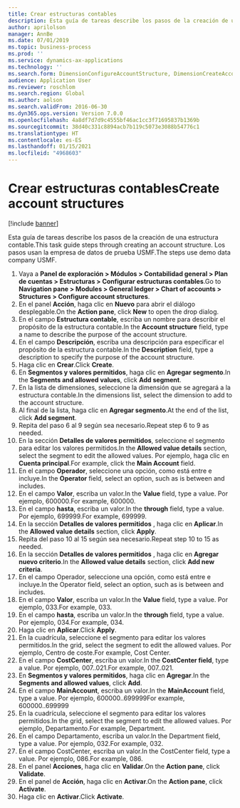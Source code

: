 ```yaml
---
title: Crear estructuras contables
description: Esta guía de tareas describe los pasos de la creación de una estructura contable.
author: aprilolson
manager: AnnBe
ms.date: 07/01/2019
ms.topic: business-process
ms.prod: ''
ms.service: dynamics-ax-applications
ms.technology: ''
ms.search.form: DimensionConfigureAccountStructure, DimensionCreateAccountStructure, DimensionHierarchyAddLevel, DimensionHierarchyConstraintActivate
audience: Application User
ms.reviewer: roschlom
ms.search.region: Global
ms.author: aolson
ms.search.validFrom: 2016-06-30
ms.dyn365.ops.version: Version 7.0.0
ms.openlocfilehash: 4a8df7d7d9c4555bf46ac1cc3f71695837b1369b
ms.sourcegitcommit: 38d40c331c8894acb7b119c5073e3088b54776c1
ms.translationtype: HT
ms.contentlocale: es-ES
ms.lasthandoff: 01/15/2021
ms.locfileid: "4968603"
---
```

# <a name="create-account-structures"></a><span data-ttu-id="9c0c2-103">Crear estructuras contables</span><span class="sxs-lookup"><span data-stu-id="9c0c2-103">Create account structures</span></span>

[!include [banner](../../includes/banner.md)]

<span data-ttu-id="9c0c2-104">Esta guía de tareas describe los pasos de la creación de una estructura contable.</span><span class="sxs-lookup"><span data-stu-id="9c0c2-104">This task guide steps through creating an account structure.</span></span> <span data-ttu-id="9c0c2-105">Los pasos usan la empresa de datos de prueba USMF.</span><span class="sxs-lookup"><span data-stu-id="9c0c2-105">The steps use demo data company USMF.</span></span>

1. <span data-ttu-id="9c0c2-106">Vaya a **Panel de exploración > Módulos > Contabilidad general > Plan de cuentas > Estructuras > Configurar estructuras contables**.</span><span class="sxs-lookup"><span data-stu-id="9c0c2-106">Go to **Navigation pane > Modules > General ledger > Chart of accounts > Structures > Configure account structures**.</span></span>
2. <span data-ttu-id="9c0c2-107">En el panel **Acción**, haga clic en **Nuevo** para abrir el diálogo desplegable.</span><span class="sxs-lookup"><span data-stu-id="9c0c2-107">On the **Action pane**, click **New** to open the drop dialog.</span></span>
3. <span data-ttu-id="9c0c2-108">En el campo **Estructura contable**, escriba un nombre para describir el propósito de la estructura contable.</span><span class="sxs-lookup"><span data-stu-id="9c0c2-108">In the **Account structure** field, type a name to describe the purpose of the account structure.</span></span>
4. <span data-ttu-id="9c0c2-109">En el campo **Descripción**, escriba una descripción para especificar el propósito de la estructura contable.</span><span class="sxs-lookup"><span data-stu-id="9c0c2-109">In the **Description** field, type a description to specify the purpose of the account structure.</span></span>
5. <span data-ttu-id="9c0c2-110">Haga clic en **Crear**.</span><span class="sxs-lookup"><span data-stu-id="9c0c2-110">Click **Create**.</span></span>
6. <span data-ttu-id="9c0c2-111">En **Segmentos y valores permitidos**, haga clic en **Agregar segmento**.</span><span class="sxs-lookup"><span data-stu-id="9c0c2-111">In the **Segments and allowed values**, click **Add segment**.</span></span>
7. <span data-ttu-id="9c0c2-112">En la lista de dimensiones, seleccione la dimensión que se agregará a la estructura contable.</span><span class="sxs-lookup"><span data-stu-id="9c0c2-112">In the dimensions list, select the dimension to add to the account structure.</span></span>
8. <span data-ttu-id="9c0c2-113">Al final de la lista, haga clic en **Agregar segmento**.</span><span class="sxs-lookup"><span data-stu-id="9c0c2-113">At the end of the list, click **Add segment**.</span></span>
9. <span data-ttu-id="9c0c2-114">Repita del paso 6 al 9 según sea necesario.</span><span class="sxs-lookup"><span data-stu-id="9c0c2-114">Repeat step 6 to 9 as needed.</span></span>
10. <span data-ttu-id="9c0c2-115">En la sección **Detalles de valores permitidos**, seleccione el segmento para editar los valores permitidos.</span><span class="sxs-lookup"><span data-stu-id="9c0c2-115">In the **Allowed value details** section, select the segment to edit the allowed values.</span></span>
    <span data-ttu-id="9c0c2-116">Por ejemplo, haga clic en **Cuenta principal**.</span><span class="sxs-lookup"><span data-stu-id="9c0c2-116">For example, click the **Main Account** field.</span></span>  
11. <span data-ttu-id="9c0c2-117">En el campo **Operador**, seleccione una opción, como está entre e incluye.</span><span class="sxs-lookup"><span data-stu-id="9c0c2-117">In the **Operator** field, select an option, such as is between and includes.</span></span>
12. <span data-ttu-id="9c0c2-118">En el campo **Valor**, escriba un valor.</span><span class="sxs-lookup"><span data-stu-id="9c0c2-118">In the **Value** field, type a value.</span></span> <span data-ttu-id="9c0c2-119">Por ejemplo, 600000.</span><span class="sxs-lookup"><span data-stu-id="9c0c2-119">For example, 600000.</span></span>  
13. <span data-ttu-id="9c0c2-120">En el campo **hasta**, escriba un valor.</span><span class="sxs-lookup"><span data-stu-id="9c0c2-120">In the **through** field, type a value.</span></span> <span data-ttu-id="9c0c2-121">Por ejemplo, 699999.</span><span class="sxs-lookup"><span data-stu-id="9c0c2-121">For example, 699999.</span></span>  
14. <span data-ttu-id="9c0c2-122">En la sección **Detalles de valores permitidos** , haga clic en **Aplicar**.</span><span class="sxs-lookup"><span data-stu-id="9c0c2-122">In the **Allowed value details** section, click **Apply**.</span></span>
15. <span data-ttu-id="9c0c2-123">Repita del paso 10 al 15 según sea necesario.</span><span class="sxs-lookup"><span data-stu-id="9c0c2-123">Repeat step 10 to 15 as needed.</span></span>  
16. <span data-ttu-id="9c0c2-124">En la sección **Detalles de valores permitidos** , haga clic en **Agregar nuevo criterio**.</span><span class="sxs-lookup"><span data-stu-id="9c0c2-124">In the **Allowed value details** section, click **Add new criteria**.</span></span>
17. <span data-ttu-id="9c0c2-125">En el campo Operador, seleccione una opción, como está entre e incluye.</span><span class="sxs-lookup"><span data-stu-id="9c0c2-125">In the Operator field, select an option, such as is between and includes.</span></span>
18. <span data-ttu-id="9c0c2-126">En el campo **Valor**, escriba un valor.</span><span class="sxs-lookup"><span data-stu-id="9c0c2-126">In the **Value** field, type a value.</span></span> <span data-ttu-id="9c0c2-127">Por ejemplo, 033.</span><span class="sxs-lookup"><span data-stu-id="9c0c2-127">For example, 033.</span></span>  
19. <span data-ttu-id="9c0c2-128">En el campo **hasta**, escriba un valor.</span><span class="sxs-lookup"><span data-stu-id="9c0c2-128">In the **through** field, type a value.</span></span> <span data-ttu-id="9c0c2-129">Por ejemplo, 034.</span><span class="sxs-lookup"><span data-stu-id="9c0c2-129">For example, 034.</span></span>  
20. <span data-ttu-id="9c0c2-130">Haga clic en **Aplicar**.</span><span class="sxs-lookup"><span data-stu-id="9c0c2-130">Click **Apply**.</span></span>
21. <span data-ttu-id="9c0c2-131">En la cuadrícula, seleccione el segmento para editar los valores permitidos.</span><span class="sxs-lookup"><span data-stu-id="9c0c2-131">In the grid, select the segment to edit the allowed values.</span></span> <span data-ttu-id="9c0c2-132">Por ejemplo, Centro de coste.</span><span class="sxs-lookup"><span data-stu-id="9c0c2-132">For example, Cost Center.</span></span>  
22. <span data-ttu-id="9c0c2-133">En el campo **CostCenter**, escriba un valor.</span><span class="sxs-lookup"><span data-stu-id="9c0c2-133">In the **CostCenter field**, type a value.</span></span> <span data-ttu-id="9c0c2-134">Por ejemplo, 007..021.</span><span class="sxs-lookup"><span data-stu-id="9c0c2-134">For example, 007..021.</span></span>  
23. <span data-ttu-id="9c0c2-135">En **Segmentos y valores permitidos**, haga clic en **Agregar**.</span><span class="sxs-lookup"><span data-stu-id="9c0c2-135">In the **Segments and allowed values**, click **Add**.</span></span>
24. <span data-ttu-id="9c0c2-136">En el campo **MainAccount**, escriba un valor.</span><span class="sxs-lookup"><span data-stu-id="9c0c2-136">In the **MainAccount** field, type a value.</span></span> <span data-ttu-id="9c0c2-137">Por ejemplo, 600000..699999</span><span class="sxs-lookup"><span data-stu-id="9c0c2-137">For example, 600000..699999</span></span>  
25. <span data-ttu-id="9c0c2-138">En la cuadrícula, seleccione el segmento para editar los valores permitidos.</span><span class="sxs-lookup"><span data-stu-id="9c0c2-138">In the grid, select the segment to edit the allowed values.</span></span> <span data-ttu-id="9c0c2-139">Por ejemplo, Departamento.</span><span class="sxs-lookup"><span data-stu-id="9c0c2-139">For example, Department.</span></span>  
26. <span data-ttu-id="9c0c2-140">En el campo Departamento, escriba un valor.</span><span class="sxs-lookup"><span data-stu-id="9c0c2-140">In the Department field, type a value.</span></span> <span data-ttu-id="9c0c2-141">Por ejemplo, 032.</span><span class="sxs-lookup"><span data-stu-id="9c0c2-141">For example, 032.</span></span>  
27. <span data-ttu-id="9c0c2-142">En el campo CostCenter, escriba un valor.</span><span class="sxs-lookup"><span data-stu-id="9c0c2-142">In the CostCenter field, type a value.</span></span> <span data-ttu-id="9c0c2-143">Por ejemplo, 086.</span><span class="sxs-lookup"><span data-stu-id="9c0c2-143">For example, 086.</span></span>  
28. <span data-ttu-id="9c0c2-144">En el panel **Acciones**, haga clic en **Validar**.</span><span class="sxs-lookup"><span data-stu-id="9c0c2-144">On the **Action pane**, click **Validate**.</span></span>
29. <span data-ttu-id="9c0c2-145">En el panel de **Acción**, haga clic en **Activar**.</span><span class="sxs-lookup"><span data-stu-id="9c0c2-145">On the **Action pane**, click **Activate**.</span></span>
30. <span data-ttu-id="9c0c2-146">Haga clic en **Activar**.</span><span class="sxs-lookup"><span data-stu-id="9c0c2-146">Click **Activate**.</span></span>

